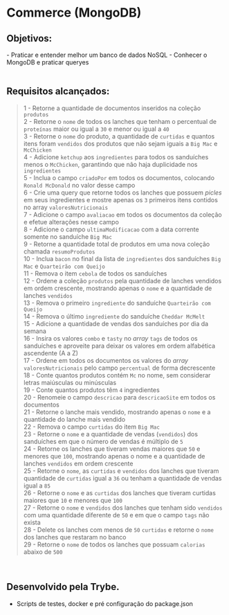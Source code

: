 <!-- Olá, Tryber!
Esse é apenas um arquivo inicial para o README do seu projeto.
É essencial que você preencha esse documento por conta própria, ok?
Não deixe de usar nossas dicas de escrita de README de projetos, e deixe sua criatividade brilhar!
:warning: IMPORTANTE: você precisa deixar nítido:


- quais arquivos/pastas foram desenvolvidos por você;

- quais arquivos/pastas foram desenvolvidos por outra pessoa estudante;

- quais arquivos/pastas foram desenvolvidos pela Trybe. -->

# Commerce (MongoDB)

## Objetivos:
<section>
- Praticar e entender melhor um banco de dados NoSQL
- Conhecer o MongoDB e praticar queryes

</section>

</br>

## Requisitos alcançados:

>1 - Retorne a quantidade de documentos inseridos na coleção `produtos`
</br> 2 - Retorne o `nome` de todos os lanches que tenham o percentual de `proteínas` maior ou igual a `30` e menor ou igual a `40`
</br> 3 - Retorne o `nome` do produto, a quantidade de `curtidas` e quantos itens foram `vendidos` dos produtos que não sejam iguais a `Big Mac` e `McChicken`
</br> 4 - Adicione `ketchup` aos `ingredientes` para todos os sanduíches menos o `McChicken`, garantindo que não haja duplicidade nos `ingredientes`
</br> 5 - Inclua o campo `criadoPor` em todos os documentos, colocando `Ronald McDonald` no valor desse campo
</br> 6 - Crie uma query que retorne todos os lanches que possuem *picles* em seus ingredientes e mostre apenas os `3` primeiros itens contidos no array `valoresNutricionais`
</br> 7 - Adicione o campo `avaliacao` em todos os documentos da coleção e efetue alterações nesse campo
</br> 8 - Adicione o campo `ultimaModificacao` com a data corrente somente no sanduíche `Big Mac`
</br> 9 - Retorne a quantidade total de produtos em uma nova coleção chamada `resumoProdutos`
</br> 10 - Inclua `bacon` no final da lista de `ingredientes` dos sanduíches `Big Mac` e `Quarteirão com Queijo`
</br> 11 - Remova o item `cebola` de todos os sanduíches
</br> 12 - Ordene a coleção `produtos` pela quantidade de lanches vendidos em ordem crescente, mostrando apenas o `nome` e a quantidade de lanches `vendidos`
</br> 13 - Remova o primeiro `ingrediente` do sanduíche `Quarteirão com Queijo`
</br> 14 - Remova o último `ingrediente` do sanduíche `Cheddar McMelt`
</br> 15 - Adicione a quantidade de vendas dos sanduíches por dia da semana
</br> 16 - Insira os valores `combo` e `tasty` no _array_ `tags` de todos os sanduíches e aproveite para deixar os valores em ordem alfabética ascendente (A a Z)
</br> 17 - Ordene em todos os documentos os valores do _array_ `valoresNutricionais` pelo campo `percentual` de forma decrescente
</br> 18 - Conte quantos produtos contém `Mc` no nome, sem considerar letras maiúsculas ou minúsculas
</br> 19 - Conte quantos produtos têm `4` ingredientes
</br> 20 - Renomeie o campo `descricao` para `descricaoSite` em todos os documentos
</br> 21 - Retorne o lanche mais vendido, mostrando apenas o `nome` e a quantidade do lanche mais vendido
</br> 22 - Remova o campo `curtidas` do item `Big Mac`
</br> 23 - Retorne o `nome` e a quantidade de vendas (`vendidos`) dos sanduíches em que o número de vendas é múltiplo de `5`
</br> 24 - Retorne os lanches que tiveram vendas maiores que `50` e menores que `100`, mostrando apenas o nome e a quantidade de lanches `vendidos` em ordem crescente
</br> 25 - Retorne o `nome`, as `curtidas` e `vendidos` dos lanches que tiveram quantidade de `curtidas` igual a `36` ou tenham a quantidade de vendas igual a `85`
</br> 26 - Retorne o `nome` e as `curtidas` dos lanches que tiveram curtidas maiores que `10` e menores que `100`
</br> 27 - Retorne o `nome` e `vendidos` dos lanches que tenham sido `vendidos` com uma quantidade diferente de `50` e em que o campo `tags` não exista
</br> 28 - Delete os lanches com menos de `50` `curtidas` e retorne o `nome` dos lanches que restaram no banco
</br> 29 - Retorne o `nome` de todos os lanches que possuam `calorias` abaixo de `500`



</br>

## Desenvolvido pela Trybe.
- Scripts de testes, docker e pré configuração do package.json


<!-- ## Preview:

 <img src="images/preview.png" width="900px" > -->



